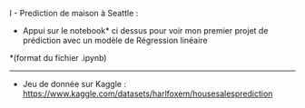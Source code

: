 I - Prediction de maison à Seattle : 

* Appui sur le notebook* ci dessus pour voir mon premier projet de prédiction avec un modèle de Régression linéaire

*(format du fichier .ipynb)

--------------------------------------------------------------

- Jeu de donnée sur Kaggle :
https://www.kaggle.com/datasets/harlfoxem/housesalesprediction